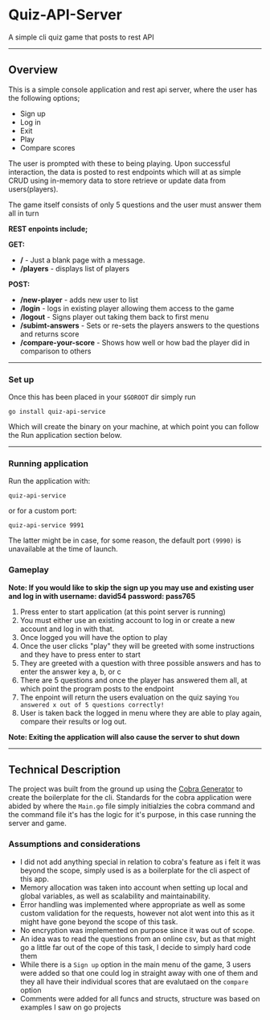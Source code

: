 # Quiz-API-Server
A simple cli quiz game that posts to rest API

---

## Overview 

This is a simple console application and rest api server, where the user has the following options;

- Sign up 
- Log in 
- Exit
- Play 
- Compare scores

The user is prompted with these to being playing.
Upon successful interaction, the data is posted to rest endpoints which will at as simple CRUD using in-memory 
data to store retrieve or update data from users(players).

The game itself consists of only 5 questions and the user must answer them all in turn

**REST enpoints include;**

**GET:**
- **/** - Just a blank page with a message.
- **/players** - displays list of players 

**POST:** 
- **/new-player** - adds new user to list
- **/login** - logs in existing player allowing them access to the game
- **/logout** - Signs player out taking them back to first menu
- **/subimt-answers** - Sets or re-sets the players answers to the questions and returns score 
- **/compare-your-score** - Shows how well or how bad the player did in comparison to others

--- 

### Set up 

Once this has been placed in your `$GOROOT` dir simply run 

```
go install quiz-api-service
```

Which will create the binary on your machine, at which point you can follow the Run application section below.

---

### Running application

Run the application with:

```
quiz-api-service
```

or for a custom port:

```
quiz-api-service 9991
``` 

The latter might be in case, for some reason, the default port `(9990)` is unavailable at the time of launch.

### Gameplay

**Note: If you would like to skip the sign up you may use and existing user and log in with username: david54 password: pass765**

1. Press enter to start application (at this point server is running)
2. You must either use an existing account to log in or create a new account and log in with that.
3. Once logged you will have the option to play
4. Once the user clicks "play" they will be greeted with some instructions and they have to press enter to start
5. They are greeted with a question with three possible answers and has to enter the answer key a, b, or c 
6. There are 5 questions and once the player has answered them all, at which point the program posts to the endpoint 
7. The enpoint will return the users evaluation on the quiz saying `You answered x out of 5 questions correctly!`
8. User is taken back the logged in menu where they are able to play again, compare their results or log out.

**Note: Exiting the application will also cause the server to shut down**

---

## Technical Description

The project was built from the ground up using the [Cobra Generator](https://github.com/spf13/cobra/blob/master/cobra/README.md) to create the boilerplate for the cli. Standards for the cobra application were abided by where the `Main.go` file simply initialzies the cobra command and the command file it's has the logic for it's purpose, in this case running the server and game.

### Assumptions and considerations 

- I did not add anything special in relation to cobra's feature as i felt it was beyond the scope, simply used is as a boilerplate for the cli aspect of this app.
- Memory allocation was taken into account when setting up local and global variables, as well as scalability and maintainability.
- Error handling was implemented where appropriate as well as some custom validation for the requests, however not alot went into this as it might have gone beyond the scope of this task.
- No encryption was implemented on purpose since it was out of scope.
- An idea was to read the questions from an online csv, but as that might go a little far out of the cope of this task, I decide to simply hard code them 
- While there is a `Sign up` option in the main menu of the game, 3 users were added so that one could log in straight away with one of them and they all have their individual scores that are evalutaed on the `compare` option 
- Comments were added for all funcs and structs, structure was based on examples I saw on go projects
